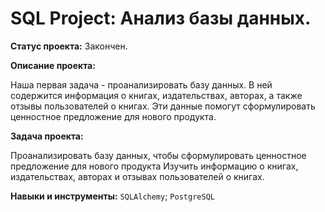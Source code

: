 # SQL Project: Анализ базы данных.

**Статус проекта:** Закончен.

**Описание проекта:**

Наша первая задача - проанализировать базу данных. В ней содержится информация о книгах, издательствах, авторах, а также отзывы пользователей о книгах. Эти данные помогут сформулировать ценностное предложение для нового продукта.

**Задача проекта:**

Проанализировать базу данных, чтобы сформулировать ценностное предложение для нового продукта Изучить информацию о книгах, издательствах, авторах и отзывах пользователей о книгах.

**Навыки и инструменты:** `SQLAlchemy`; `PostgreSQL`
